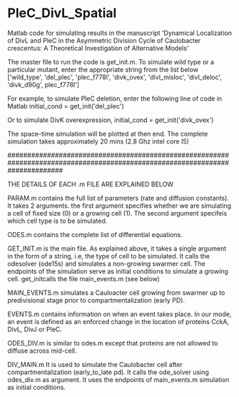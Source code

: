 # PleC_DivL_Spatial
Matlab code for simulating results in the manuscript 'Dynamical Localization of DivL and PleC in the Asymmetric Division Cycle   of Caulobacter crescentus: A Theoretical Investigation of Alternative Models'

The master file to run the code is get_init.m. To simulate wild type or a particular mutant, enter the appropriate string from the list below
['wild_type', 'del_plec', 'plec_f778l', 'divk_ovex', 'divl_misloc', 'divl_deloc', 'divk_d90g', plec_f778l']

For example, to simulate PleC deletion, enter the following line of code in Matlab
initial_cond = get_init('del_plec')

Or to simulate DivK overexpression,
initial_cond = get_init('divk_ovex')

The space-time simulation will be plotted at then end. The complete simulation takes approximately 20 mins (2.8 Ghz intel core I5)

##############################################################################################################################

THE DETAILS OF EACH .m FILE ARE EXPLAINED BELOW

PARAM.m contains the full list of parameters (rate and diffusion constants). It takes 2 arguments. the first argument specifies whether we are simulating a cell of fixed size (0) or a growing cell (1). The second argument specifeis which cell type is to be simulated.

ODES.m contains the complete list of differential equations.

GET_INIT.m is the main file. As explained above, it takes a single argument in the form of a string, i.e, the type of cell to be simulated. It calls the odesolver (ode15s) and simulates a non-growing swarmer cell. The endpoints of the simulation serve as initial conditions to simulate a growing cell. get_initcalls the file main_events.m (see below)

MAIN_EVENTS.m simulates a Cauloacter cell growing from swarmer up to predivisional stage prior to compartmentalization (early PD).  

EVENTS.m contains information on when an event takes place. In our mode, an event is defined as an enforced change in the location of proteins CckA, DivL, DivJ or PleC.  

ODES_DIV.m is similar to odes.m except that proteins are not allowed to diffuse across mid-cell. 

DIV_MAIN.m It is used to simulate the Caulobacter cell after compartmentalization (early_to_late pd). It calls the ode_solver using odes_div.m as argument. It uses the endpoints of main_events.m simulation as initial conditions.

